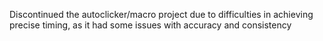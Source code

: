 Discontinued the autoclicker/macro project due to difficulties in achieving precise timing, as it had some issues with accuracy and consistency 
